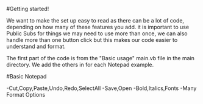 #Getting started!

We want to make the set up easy to read as there can be a lot of code, depending on how many of these features you add. 
it is important to use Public Subs for things we may need to use more than once, 
we can also handle more than one button click but this makes our code easier to understand and format.

The first part of the code is from the "Basic usage" main.vb file in the main directory. 
We add the others in for each Notepad example.

#Basic Notepad

-Cut,Copy,Paste,Undo,Redo,SelectAll
-Save,Open
-Bold,Italics,Fonts
-Many Format Options
